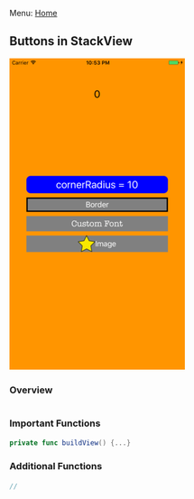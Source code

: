 Menu: [Home](../../README.md)

## Buttons in StackView

![Screenshot](screenshot-small.png)

### Overview


```swift

```

### Important Functions
```swift
private func buildView() {...}

```



### Additional Functions
```swift
//
```
